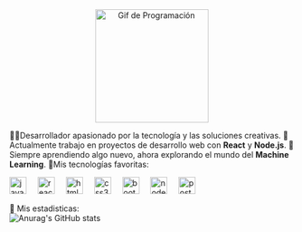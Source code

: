 <div align="center">
  <img src="https://media.giphy.com/media/L8K62iTDkzGX6/giphy.gif" width="200" alt="Gif de Programación">
</div>

👨‍💻Desarrollador apasionado por la tecnología y las soluciones creativas.
💼Actualmente trabajo en proyectos de desarrollo web con **React** y **Node.js**.
🌱Siempre aprendiendo algo nuevo, ahora explorando el mundo del **Machine Learning**.
🚀Mis tecnologías favoritas:

<div align="left">
  <img src="https://cdn.jsdelivr.net/gh/devicons/devicon/icons/javascript/javascript-original.svg" height="30" alt="javascript logo"  />
  <img width="12" />
  <img src="https://cdn.jsdelivr.net/gh/devicons/devicon/icons/react/react-original.svg" height="30" alt="react logo"  />
  <img width="12" />
  <img src="https://cdn.jsdelivr.net/gh/devicons/devicon/icons/html5/html5-original.svg" height="30" alt="html5 logo"  />
  <img width="12" />
  <img src="https://cdn.jsdelivr.net/gh/devicons/devicon/icons/css3/css3-original.svg" height="30" alt="css3 logo"  />
  <img width="12" />
  <img src="https://cdn.jsdelivr.net/gh/devicons/devicon/icons/bootstrap/bootstrap-original.svg" height="30" alt="bootstrap logo"  />
  <img width="12" />
  <img src="https://cdn.jsdelivr.net/gh/devicons/devicon/icons/nodejs/nodejs-original.svg" height="30" alt="nodejs logo"  />
  <img width="12" />
  <img src="https://cdn.jsdelivr.net/gh/devicons/devicon/icons/postgresql/postgresql-original.svg" height="30" alt="postgresql logo"  />
</div>

📌 Mis estadisticas: </br>
![Anurag's GitHub stats](https://github-readme-stats.vercel.app/api?username=Wavi-Tec&show_icons=true&theme=radical)
